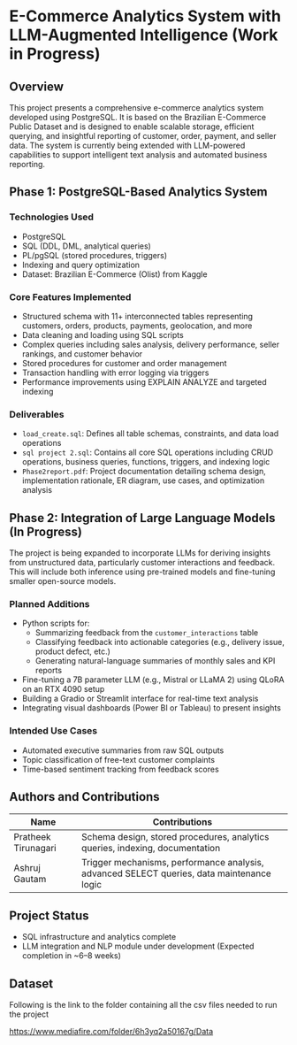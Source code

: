 # E-Commerce Analytics System with LLM-Augmented Intelligence (Work in Progress) 

## Overview

This project presents a comprehensive e-commerce analytics system developed using PostgreSQL. It is based on the Brazilian E-Commerce Public Dataset and is designed to enable scalable storage, efficient querying, and insightful reporting of customer, order, payment, and seller data. The system is currently being extended with LLM-powered capabilities to support intelligent text analysis and automated business reporting.

## Phase 1: PostgreSQL-Based Analytics System

### Technologies Used
- PostgreSQL
- SQL (DDL, DML, analytical queries)
- PL/pgSQL (stored procedures, triggers)
- Indexing and query optimization
- Dataset: Brazilian E-Commerce (Olist) from Kaggle

### Core Features Implemented
- Structured schema with 11+ interconnected tables representing customers, orders, products, payments, geolocation, and more
- Data cleaning and loading using SQL scripts
- Complex queries including sales analysis, delivery performance, seller rankings, and customer behavior
- Stored procedures for customer and order management
- Transaction handling with error logging via triggers
- Performance improvements using EXPLAIN ANALYZE and targeted indexing

### Deliverables
- `load_create.sql`: Defines all table schemas, constraints, and data load operations
- `sql project 2.sql`: Contains all core SQL operations including CRUD operations, business queries, functions, triggers, and indexing logic
- `Phase2report.pdf`: Project documentation detailing schema design, implementation rationale, ER diagram, use cases, and optimization analysis

## Phase 2: Integration of Large Language Models (In Progress)

The project is being expanded to incorporate LLMs for deriving insights from unstructured data, particularly customer interactions and feedback. This will include both inference using pre-trained models and fine-tuning smaller open-source models.

### Planned Additions
- Python scripts for:
  - Summarizing feedback from the `customer_interactions` table
  - Classifying feedback into actionable categories (e.g., delivery issue, product defect, etc.)
  - Generating natural-language summaries of monthly sales and KPI reports
- Fine-tuning a 7B parameter LLM (e.g., Mistral or LLaMA 2) using QLoRA on an RTX 4090 setup
- Building a Gradio or Streamlit interface for real-time text analysis
- Integrating visual dashboards (Power BI or Tableau) to present insights

### Intended Use Cases
- Automated executive summaries from raw SQL outputs
- Topic classification of free-text customer complaints
- Time-based sentiment tracking from feedback scores

## Authors and Contributions

| Name               | Contributions                                              |
|--------------------|------------------------------------------------------------|
| Pratheek Tirunagari| Schema design, stored procedures, analytics queries, indexing, documentation |
| Ashruj Gautam      | Trigger mechanisms, performance analysis, advanced SELECT queries, data maintenance logic |

## Project Status

- SQL infrastructure and analytics complete
- LLM integration and NLP module under development (Expected completion in ~6–8 weeks)
  
## Dataset

Following is the link to the folder containing all the csv files needed to run the project

https://www.mediafire.com/folder/6h3yq2a50167g/Data


